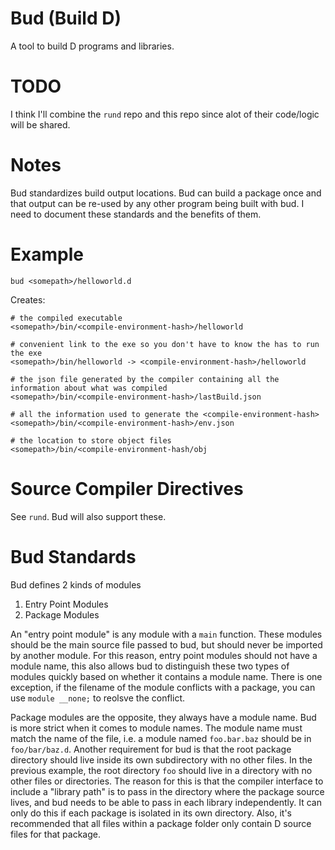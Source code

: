 # Bud (Build D)

A tool to build D programs and libraries.

# TODO

I think I'll combine the `rund` repo and this repo since alot of their code/logic will be shared.

# Notes

Bud standardizes build output locations.  Bud can build a package once and that output can be re-used by any other program being built with bud.  I need to document these standards and the benefits of them.

# Example
```
bud <somepath>/helloworld.d
```

Creates:
```
# the compiled executable
<somepath>/bin/<compile-environment-hash>/helloworld

# convenient link to the exe so you don't have to know the has to run the exe
<somepath>/bin/helloworld -> <compile-environment-hash>/helloworld

# the json file generated by the compiler containing all the information about what was compiled
<somepath>/bin/<compile-environment-hash>/lastBuild.json

# all the information used to generate the <compile-environment-hash>
<somepath>/bin/<compile-environment-hash>/env.json

# the location to store object files
<somepath>/bin/<compile-environment-hash/obj
```

# Source Compiler Directives

See `rund`.  Bud will also support these.

# Bud Standards

Bud defines 2 kinds of modules

1. Entry Point Modules
2. Package Modules

An "entry point module" is any module with a `main` function. These modules should be the main source file passed to bud, but should never be imported by another module.  For this reason, entry point modules should not have a module name, this also allows bud to distinguish these two types of modules quickly based on whether it contains a module name. There is one exception, if the filename of the module conflicts with a package, you can use `module __none;` to reolsve the conflict.

Package modules are the opposite, they always have a module name. Bud is more strict when it comes to module names.  The module name must match the name of the file, i.e. a module named `foo.bar.baz` should be in `foo/bar/baz.d`.  Another requirement for bud is that the root package directory should live inside its own subdirectory with no other files.  In the previous example, the root directory `foo` should live in a directory with no other files or directories.  The reason for this is that the compiler interface to include a "library path" is to pass in the directory where the package source lives, and bud needs to be able to pass in each library independently.  It can only do this if each package is isolated in its own directory.  Also, it's recommended that all files within a package folder only contain D source files for that package.

